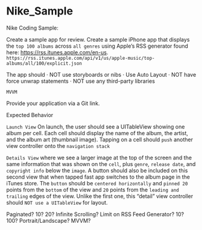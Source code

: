 # Nike_Sample


Nike Coding Sample:

Create a sample app for review. Create a sample iPhone app that displays the `top 100 albums` across `all genres` using Apple’s RSS generator found here: https://rss.itunes.apple.com/en-us.
`https://rss.itunes.apple.com/api/v1/us/apple-music/top-albums/all/100/explicit.json`

The app should
·       NOT use storyboards or nibs
·       Use Auto Layout
·       NOT have force unwrap statements
·       NOT use any third-party libraries

`MVVM`

Provide your application via a Git link.

Expected Behavior

`Launch View`
On launch, the user should see a UITableView showing one album per cell. 
Each cell should display the name of the album, the artist, and the album art (thumbnail image). 
Tapping on a cell should `push` another view controller onto the `navigation stack`

`Details View`
where we see a larger image at the top of the screen and the same information that was shown on the `cell`, plus `genre`, `release date`, and `copyright info` below the `image`. 
A button should also be included on this second view that when tapped fast app switches to the album page in the iTunes store. 
The `button` should be `centered horizontally` and `pinned 20` points from the `bottom` of the view and `20` points from the `leading and trailing` edges of the view. Unlike the first one, this “detail” view controller should `NOT use a UITableView` for layout. 

 

Paginated? 10? 20? Infinite Scrolling?
Limit on RSS Feed Generator? 10? 100?
Portrait/Landscape?
MVVM?
